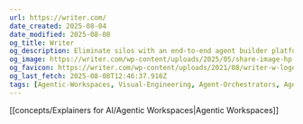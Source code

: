 ```yaml
---
url: https://writer.com/
date_created: 2025-08-04
date_modified: 2025-08-08
og_title: Writer
og_description: Eliminate silos with an end-to-end agent builder platform, designed for collaboration—without compromise. Build, activate, and supervise agents.
og_image: https://writer.com/wp-content/uploads/2025/05/share-image-hp-2025-05-07.png
og_favicon: https://writer.com/wp-content/uploads/2021/08/writer-w-logo-1.png?w=192
og_last_fetch: 2025-08-08T12:46:37.916Z
tags: [Agentic-Workspaces, Visual-Engineering, Agent-Orchestrators, Agentic-Workflow-Engines, Agentic-AI, Enterprise-AI, Check-It-Out]
---
```

[[concepts/Explainers for AI/Agentic Workspaces|Agentic Workspaces]]
